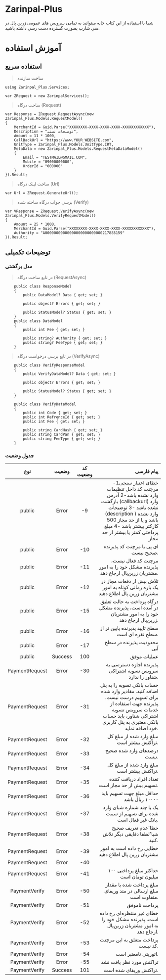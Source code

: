 # Zarinpal-Plus
  شما با استفاده از این کتاب خانه میتوانید به تمامی سرویس های عمومی زرین پال در سی شارپ بصورت گسترده دست رسی داشته باشید.

# آموزش استفاده

## استفاده سریع

  > ساخت سازنده

```
using Zarinpal_Plus.Services;

var ZRequest = new ZarinpalServices();
```
  > ساخت درگاه (Request)
```
var Response = ZRequest.RequestAsync(new Zarinpal_Plus.Models.RequestModel()
{
    MerchantId = Guid.Parse("XXXXXXXX-XXXX-XXXX-XXXX-XXXXXXXXXXXX"),
    Description = "توضیحات تستی",
    Amount = 11 * 1000,
    CallBackUrl = "https://www.YOUR_WEBSITE.com",
    UnitType = Zarinpal_Plus.Models.UnitType.IRT,
    MetaData = new Zarinpal_Plus.Models.RequestMetaDataModel()
    {
        Email = "TESTMAIL@GMAIL.COM",
        Mobile = "09000000000",
        OrderId = "000000"
    }
}).Result;
```
  > ساخت لینک درگاه (Url)
```
var Url = ZRequest.GenerateUrl();
```
  > برسی جواب درگاه ساخته شده (Verify)
```
var VResponse = ZRequest.VerifyAsync(new Zarinpal_Plus.Models.VerifyRequestModel()
{
    Amount = 25 * 1000,
    MerchantId = Guid.Parse("XXXXXXXX-XXXX-XXXX-XXXX-XXXXXXXXXXXX"),
    Authority = "A00000000000000000000000000217885159"
}).Result;
```

## توضیحات تکمیلی

### مدل برگشتی
  > در تابع ساخت درگاه (RequestAsync)
```
    public class ResponseModel
    {
        public DataModel? Data { get; set; }

        public object? Errors { get; set; }

        public StatusModel? Status { get; set; }
    }
    public class DataModel
    {
        public int Fee { get; set; }

        public string? Authority { get; set; }
        public string? FeeType { get; set; }
    }
```
  > در تابع برسی درخواست درگاه (VerifyAsync)
```
    public class VerifyResponseModel
    {
        public VerifyDataModel? Data { get; set; }

        public object? Errors { get; set; }

        public StatusModel? Status { get; set; }
    }

    public class VerifyDataModel
    {
        public int Code { get; set; }
        public int RefrenceId { get; set; }
        public int Fee { get; set; }

        public string CardHash { get; set; }
        public string CardPan { get; set; }
        public string FeeType { get; set; }
    }
```
### جدول وضعیت

| نوع | وضعیت | کد وضعیت | پیام فارسی |
| :---: | :---: | :---: | ---: |
| public | Error | -9 | خطای اعتبار سنجی1- مرچنت کد داخل تنظیمات وارد نشده باشد-2 آدرس بازگشت (callbackurl) وارد نشده باشد -3 توضیحات (description ) وارد نشده باشد و یا از حد مجاز 500 کارکتر بیشتر باشد -4 مبلغ پرداختی کمتر یا بیشتر از حد مجاز |
| public | Error | -10 | ای پی یا مرچنت كد پذیرنده صحیح نیست. |
| public | Error | -11 | مرچنت کد فعال نیست، پذیرنده مشکل خود را به امور مشتریان زرین‌پال ارجاع دهد. |
| public | Error | -12 | تلاش بیش از دفعات مجاز در یک بازه زمانی کوتاه به امور مشتریان زرین پال اطلاع دهید |
| public | Error | -15 | درگاه پرداخت به حالت تعلیق در آمده است، پذیرنده مشکل خود را به امور مشتریان زرین‌پال ارجاع دهد. |
| public | Error | -16 | سطح تایید پذیرنده پایین تر از سطح نقره ای است. |
| public | Error | -17 | محدودیت پذیرنده در سطح آبی |
| public | Success | 100 | عملیات موفق |
| PaymentRequest | Error | -30 | پذیرنده اجازه دسترسی به سرویس تسویه اشتراکی شناور را ندارد. |
| PaymentRequest | Error | -31 | حساب بانکی تسویه را به پنل اضافه کنید. مقادیر وارد شده برای تسهیم درست نیست. پذیرنده جهت استفاده از خدمات سرویس تسویه اشتراکی شناور، باید حساب بانکی معتبری به پنل کاربری خود اضافه نماید. |
| PaymentRequest | Error | -32 | مبلغ وارد شده از مبلغ کل تراکنش بیشتر است. |
| PaymentRequest | Error | -33 | درصدهای وارد شده صحیح نیست. |
| PaymentRequest | Error | -34 | مبلغ وارد شده از مبلغ کل تراکنش بیشتر است. |
| PaymentRequest | Error | -35 | تعداد افراد دریافت کننده تسهیم بیش از حد مجاز است. |
| PaymentRequest | Error | -36 | حداقل مبلغ جهت تسهیم باید ۱۰۰۰۰ ریال باشد |
| PaymentRequest | Error | -37 | یک یا چند شماره شبای وارد شده برای تسهیم از سمت بانک غیر فعال است. |
| PaymentRequest | Error | -38 | خطا٬عدم تعریف صحیح شبا٬لطفا دقایقی دیگر تلاش کنید. |
| PaymentRequest | Error | -39 | خطایی رخ داده است به امور مشتریان زرین پال اطلاع دهید |
| PaymentRequest | Error | -40 |  |
| PaymentRequest | Error | -41 | حداکثر مبلغ پرداختی ۱۰۰ میلیون تومان است |
| PaymentVerify | Error | -50 | مبلغ پرداخت شده با مقدار مبلغ ارسالی در متد وریفای متفاوت است. |
| PaymentVerify | Error | -51 | پرداخت ناموفق |
| PaymentVerify | Error | -52 | خطای غیر منتظره‌ای رخ داده است. پذیرنده مشکل خود را به امور مشتریان زرین‌پال ارجاع دهد. |
| PaymentVerify | Error | -53 | پرداخت متعلق به این مرچنت کد نیست. |
| PaymentVerify | Error | -54 | اتوریتی نامعتبر است. |
| PaymentVerify | Error | -55 | تراکنش مورد نظر یافت نشد |
| PaymentVerify | Success | 101 | تراکنش وریفای شده است. |

